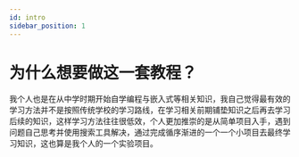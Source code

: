 ```yaml
---
id: intro
sidebar_position: 1
---
```


# 为什么想要做这一套教程？

<!-- ## 希望可以用项目的形式去学习一门新的技术 -->

我个人也是在从中学时期开始自学编程与嵌入式等相关知识，我自己觉得最有效的学习方法并不是按照传统学校的学习路线，在学习相关前期铺垫知识之后再去学习后续的知识，这样学习方法往往很低效，个人更加推崇的是从简单项目入手，遇到问题自己思考并使用搜索工具解决，通过完成循序渐进的一个一个小项目去最终学习知识，这也算是我个人的一个实验项目。